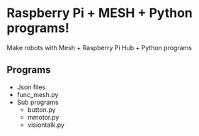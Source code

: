 # Raspberry Pi + MESH + Python programs!
Make robots with Mesh + Raspberry Pi Hub + Python programs
## Programs
- Json files
- func_mesh.py
- Sub programs
    - button.py
    - mmotor.py
    - visiontalk.py

